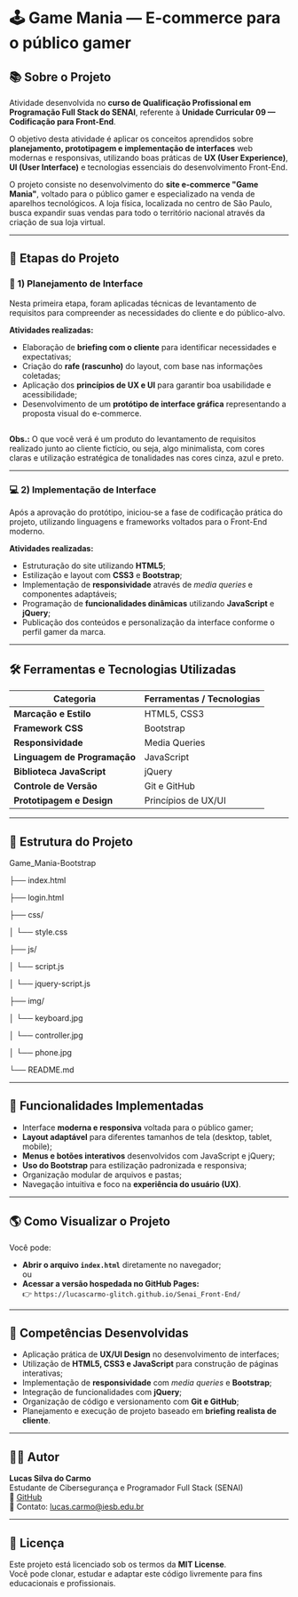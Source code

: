 # 🕹️ Game Mania — E-commerce para o público gamer

## 📚 Sobre o Projeto

Atividade desenvolvida no **curso de Qualificação Profissional em Programação Full Stack do SENAI**, referente à **Unidade Curricular 09 — Codificação para Front-End**.

O objetivo desta atividade é aplicar os conceitos aprendidos sobre **planejamento, prototipagem e implementação de interfaces** web modernas e responsivas, utilizando boas práticas de **UX (User Experience)**, **UI (User Interface)** e tecnologias essenciais do desenvolvimento Front-End.

O projeto consiste no desenvolvimento do **site e-commerce "Game Mania"**, voltado para o público gamer e especializado na venda de aparelhos tecnológicos. A loja física, localizada no centro de São Paulo, busca expandir suas vendas para todo o território nacional através da criação de sua loja virtual.

---

## 🧭 Etapas do Projeto

### 🧩 1) Planejamento de Interface

Nesta primeira etapa, foram aplicadas técnicas de levantamento de requisitos para compreender as necessidades do cliente e do público-alvo.

**Atividades realizadas:**
- Elaboração de **briefing com o cliente** para identificar necessidades e expectativas;
- Criação do **rafe (rascunho)** do layout, com base nas informações coletadas;
- Aplicação dos **princípios de UX e UI** para garantir boa usabilidade e acessibilidade;
- Desenvolvimento de um **protótipo de interface gráfica** representando a proposta visual do e-commerce.

##
**Obs.:** O que você verá é um produto do levantamento de requisitos realizado junto ao cliente fictício, ou seja, algo minimalista, com cores claras e utilização estratégica de tonalidades nas cores cinza, azul e preto.

---

### 💻 2) Implementação de Interface

Após a aprovação do protótipo, iniciou-se a fase de codificação prática do projeto, utilizando linguagens e frameworks voltados para o Front-End moderno.

**Atividades realizadas:**
- Estruturação do site utilizando **HTML5**;
- Estilização e layout com **CSS3** e **Bootstrap**;
- Implementação de **responsividade** através de *media queries* e componentes adaptáveis;
- Programação de **funcionalidades dinâmicas** utilizando **JavaScript** e **jQuery**;
- Publicação dos conteúdos e personalização da interface conforme o perfil gamer da marca.

---

## 🛠️ Ferramentas e Tecnologias Utilizadas

| Categoria | Ferramentas / Tecnologias |
|------------|----------------------------|
| **Marcação e Estilo** | HTML5, CSS3 |
| **Framework CSS** | Bootstrap |
| **Responsividade** | Media Queries |
| **Linguagem de Programação** | JavaScript |
| **Biblioteca JavaScript** | jQuery |
| **Controle de Versão** | Git e GitHub |
| **Prototipagem e Design** | Princípios de UX/UI |

---

## 📁 Estrutura do Projeto

Game_Mania-Bootstrap

├── index.html

├── login.html

├── css/

│ └── style.css

├── js/

│ └── script.js

│ └── jquery-script.js

├── img/

│ └── keyboard.jpg

│ └── controller.jpg

│ └── phone.jpg

└── README.md

---

## 🧩 Funcionalidades Implementadas

- Interface **moderna e responsiva** voltada para o público gamer;  
- **Layout adaptável** para diferentes tamanhos de tela (desktop, tablet, mobile);  
- **Menus e botões interativos** desenvolvidos com JavaScript e jQuery;  
- **Uso do Bootstrap** para estilização padronizada e responsiva;  
- Organização modular de arquivos e pastas;  
- Navegação intuitiva e foco na **experiência do usuário (UX)**.

---

## 🌎 Como Visualizar o Projeto

Você pode:
- **Abrir o arquivo `index.html`** diretamente no navegador;  
  ou  
- **Acessar a versão hospedada no GitHub Pages:**    
  👉 `https://lucascarmo-glitch.github.io/Senai_Front-End/`

---

## 🧠 Competências Desenvolvidas

- Aplicação prática de **UX/UI Design** no desenvolvimento de interfaces;  
- Utilização de **HTML5, CSS3 e JavaScript** para construção de páginas interativas;  
- Implementação de **responsividade** com *media queries* e **Bootstrap**;  
- Integração de funcionalidades com **jQuery**;  
- Organização de código e versionamento com **Git e GitHub**;  
- Planejamento e execução de projeto baseado em **briefing realista de cliente**.

---

## 👨‍💻 Autor

**Lucas Silva do Carmo**  
Estudante de Cibersegurança e Programador Full Stack (SENAI)  
💼 [GitHub](https://github.com/lucascarmo-glitch)  
📧 Contato: lucas.carmo@iesb.edu.br

---

## 🪪 Licença

Este projeto está licenciado sob os termos da **MIT License**.  
Você pode clonar, estudar e adaptar este código livremente para fins educacionais e profissionais.
